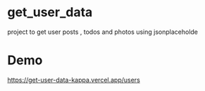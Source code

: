 # get_user_data
project to get user posts , todos and photos using jsonplaceholde

# Demo
https://get-user-data-kappa.vercel.app/users
